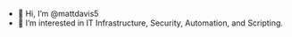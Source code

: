 - 👋 Hi, I’m @mattdavis5
- 👀 I’m interested in IT Infrastructure, Security, Automation, and Scripting.

<!---
mattdavis5/mattdavis5 is a ✨ special ✨ repository because its `README.md` (this file) appears on your GitHub profile.
You can click the Preview link to take a look at your changes.
--->

